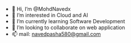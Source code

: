 - 👋 Hi, I’m @MohdNavedx
- 👀 I’m interested in Cloud and AI
- 🌱 I’m currently learning Software Development
- 💞️ I’m looking to collaborate on web application
- 📫 mail: navedpasha580@gmail.com

<!---
MohdNavedx/MohdNavedx is a ✨ special ✨ repository because its `README.md` (this file) appears on your GitHub profile.
You can click the Preview link to take a look at your changes.
--->
